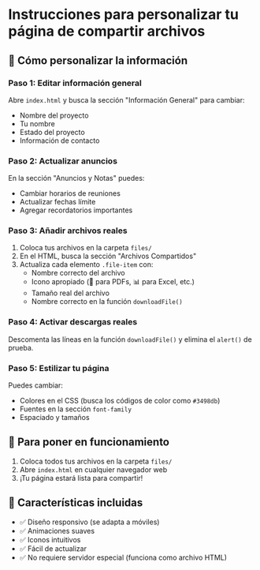 # Instrucciones para personalizar tu página de compartir archivos

## 📝 Cómo personalizar la información

### Paso 1: Editar información general
Abre `index.html` y busca la sección "Información General" para cambiar:
- Nombre del proyecto
- Tu nombre
- Estado del proyecto
- Información de contacto

### Paso 2: Actualizar anuncios
En la sección "Anuncios y Notas" puedes:
- Cambiar horarios de reuniones
- Actualizar fechas límite
- Agregar recordatorios importantes

### Paso 3: Añadir archivos reales
1. Coloca tus archivos en la carpeta `files/`
2. En el HTML, busca la sección "Archivos Compartidos"
3. Actualiza cada elemento `.file-item` con:
   - Nombre correcto del archivo
   - Icono apropiado (📄 para PDFs, 📊 para Excel, etc.)
   - Tamaño real del archivo
   - Nombre correcto en la función `downloadFile()`

### Paso 4: Activar descargas reales
Descomenta las líneas en la función `downloadFile()` y elimina el `alert()` de prueba.

### Paso 5: Estilizar tu página
Puedes cambiar:
- Colores en el CSS (busca los códigos de color como `#3498db`)
- Fuentes en la sección `font-family`
- Espaciado y tamaños

## 🚀 Para poner en funcionamiento

1. Coloca todos tus archivos en la carpeta `files/`
2. Abre `index.html` en cualquier navegador web
3. ¡Tu página estará lista para compartir!

## 📱 Características incluidas

- ✅ Diseño responsivo (se adapta a móviles)
- ✅ Animaciones suaves
- ✅ Iconos intuitivos
- ✅ Fácil de actualizar
- ✅ No requiere servidor especial (funciona como archivo HTML)
